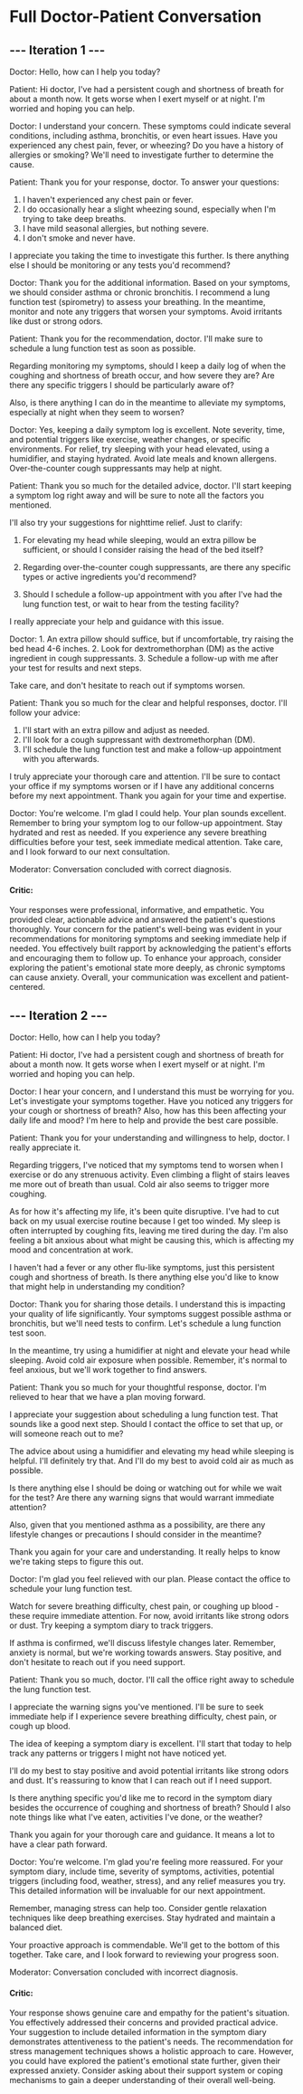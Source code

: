 # Full Doctor-Patient Conversation


 ## --- Iteration 1 ---

Doctor: Hello, how can I help you today? 

Patient: Hi doctor, I've had a persistent cough and shortness of breath for about a month now. It gets worse when I exert myself or at night. I'm worried and hoping you can help.

Doctor: I understand your concern. These symptoms could indicate several conditions, including asthma, bronchitis, or even heart issues. Have you experienced any chest pain, fever, or wheezing? Do you have a history of allergies or smoking? We'll need to investigate further to determine the cause.

Patient: Thank you for your response, doctor. To answer your questions:

1. I haven't experienced any chest pain or fever.
2. I do occasionally hear a slight wheezing sound, especially when I'm trying to take deep breaths.
3. I have mild seasonal allergies, but nothing severe.
4. I don't smoke and never have.

I appreciate you taking the time to investigate this further. Is there anything else I should be monitoring or any tests you'd recommend?

Doctor: Thank you for the additional information. Based on your symptoms, we should consider asthma or chronic bronchitis. I recommend a lung function test (spirometry) to assess your breathing. In the meantime, monitor and note any triggers that worsen your symptoms. Avoid irritants like dust or strong odors.

Patient: Thank you for the recommendation, doctor. I'll make sure to schedule a lung function test as soon as possible. 

Regarding monitoring my symptoms, should I keep a daily log of when the coughing and shortness of breath occur, and how severe they are? Are there any specific triggers I should be particularly aware of?

Also, is there anything I can do in the meantime to alleviate my symptoms, especially at night when they seem to worsen?

Doctor: Yes, keeping a daily symptom log is excellent. Note severity, time, and potential triggers like exercise, weather changes, or specific environments. For relief, try sleeping with your head elevated, using a humidifier, and staying hydrated. Avoid late meals and known allergens. Over-the-counter cough suppressants may help at night.

Patient: Thank you so much for the detailed advice, doctor. I'll start keeping a symptom log right away and will be sure to note all the factors you mentioned.

I'll also try your suggestions for nighttime relief. Just to clarify:

1. For elevating my head while sleeping, would an extra pillow be sufficient, or should I consider raising the head of the bed itself?

2. Regarding over-the-counter cough suppressants, are there any specific types or active ingredients you'd recommend? 

3. Should I schedule a follow-up appointment with you after I've had the lung function test, or wait to hear from the testing facility?

I really appreciate your help and guidance with this issue.

Doctor: 1. An extra pillow should suffice, but if uncomfortable, try raising the bed head 4-6 inches.
2. Look for dextromethorphan (DM) as the active ingredient in cough suppressants.
3. Schedule a follow-up with me after your test for results and next steps.

Take care, and don't hesitate to reach out if symptoms worsen.

Patient: Thank you so much for the clear and helpful responses, doctor. I'll follow your advice:

1. I'll start with an extra pillow and adjust as needed.
2. I'll look for a cough suppressant with dextromethorphan (DM).
3. I'll schedule the lung function test and make a follow-up appointment with you afterwards.

I truly appreciate your thorough care and attention. I'll be sure to contact your office if my symptoms worsen or if I have any additional concerns before my next appointment. Thank you again for your time and expertise.

Doctor: You're welcome. I'm glad I could help. Your plan sounds excellent. Remember to bring your symptom log to our follow-up appointment. Stay hydrated and rest as needed. If you experience any severe breathing difficulties before your test, seek immediate medical attention. Take care, and I look forward to our next consultation.

Moderator: Conversation concluded with correct diagnosis.
 #### Critic:
 Your responses were professional, informative, and empathetic. You provided clear, actionable advice and answered the patient's questions thoroughly. Your concern for the patient's well-being was evident in your recommendations for monitoring symptoms and seeking immediate help if needed. You effectively built rapport by acknowledging the patient's efforts and encouraging them to follow up. To enhance your approach, consider exploring the patient's emotional state more deeply, as chronic symptoms can cause anxiety. Overall, your communication was excellent and patient-centered.


 ## --- Iteration 2 ---

Doctor: Hello, how can I help you today? 

Patient: Hi doctor, I've had a persistent cough and shortness of breath for about a month now. It gets worse when I exert myself or at night. I'm worried and hoping you can help.

Doctor: I hear your concern, and I understand this must be worrying for you. Let's investigate your symptoms together. Have you noticed any triggers for your cough or shortness of breath? Also, how has this been affecting your daily life and mood? I'm here to help and provide the best care possible.

Patient: Thank you for your understanding and willingness to help, doctor. I really appreciate it.

Regarding triggers, I've noticed that my symptoms tend to worsen when I exercise or do any strenuous activity. Even climbing a flight of stairs leaves me more out of breath than usual. Cold air also seems to trigger more coughing.

As for how it's affecting my life, it's been quite disruptive. I've had to cut back on my usual exercise routine because I get too winded. My sleep is often interrupted by coughing fits, leaving me tired during the day. I'm also feeling a bit anxious about what might be causing this, which is affecting my mood and concentration at work.

I haven't had a fever or any other flu-like symptoms, just this persistent cough and shortness of breath. Is there anything else you'd like to know that might help in understanding my condition?

Doctor: Thank you for sharing those details. I understand this is impacting your quality of life significantly. Your symptoms suggest possible asthma or bronchitis, but we'll need tests to confirm. Let's schedule a lung function test soon. 

In the meantime, try using a humidifier at night and elevate your head while sleeping. Avoid cold air exposure when possible. Remember, it's normal to feel anxious, but we'll work together to find answers.

Patient: Thank you so much for your thoughtful response, doctor. I'm relieved to hear that we have a plan moving forward.

I appreciate your suggestion about scheduling a lung function test. That sounds like a good next step. Should I contact the office to set that up, or will someone reach out to me?

The advice about using a humidifier and elevating my head while sleeping is helpful. I'll definitely try that. And I'll do my best to avoid cold air as much as possible.

Is there anything else I should be doing or watching out for while we wait for the test? Are there any warning signs that would warrant immediate attention?

Also, given that you mentioned asthma as a possibility, are there any lifestyle changes or precautions I should consider in the meantime?

Thank you again for your care and understanding. It really helps to know we're taking steps to figure this out.

Doctor: I'm glad you feel relieved with our plan. Please contact the office to schedule your lung function test. 

Watch for severe breathing difficulty, chest pain, or coughing up blood - these require immediate attention. For now, avoid irritants like strong odors or dust. Try keeping a symptom diary to track triggers.

If asthma is confirmed, we'll discuss lifestyle changes later. Remember, anxiety is normal, but we're working towards answers. Stay positive, and don't hesitate to reach out if you need support.

Patient: Thank you so much, doctor. I'll call the office right away to schedule the lung function test.

I appreciate the warning signs you've mentioned. I'll be sure to seek immediate help if I experience severe breathing difficulty, chest pain, or cough up blood. 

The idea of keeping a symptom diary is excellent. I'll start that today to help track any patterns or triggers I might not have noticed yet.

I'll do my best to stay positive and avoid potential irritants like strong odors and dust. It's reassuring to know that I can reach out if I need support. 

Is there anything specific you'd like me to record in the symptom diary besides the occurrence of coughing and shortness of breath? Should I also note things like what I've eaten, activities I've done, or the weather?

Thank you again for your thorough care and guidance. It means a lot to have a clear path forward.

Doctor: You're welcome. I'm glad you're feeling more reassured. For your symptom diary, include time, severity of symptoms, activities, potential triggers (including food, weather, stress), and any relief measures you try. This detailed information will be invaluable for our next appointment.

Remember, managing stress can help too. Consider gentle relaxation techniques like deep breathing exercises. Stay hydrated and maintain a balanced diet.

Your proactive approach is commendable. We'll get to the bottom of this together. Take care, and I look forward to reviewing your progress soon.

Moderator: Conversation concluded with incorrect diagnosis.
 #### Critic:
 Your response shows genuine care and empathy for the patient's situation. You effectively addressed their concerns and provided practical advice. Your suggestion to include detailed information in the symptom diary demonstrates attentiveness to the patient's needs. The recommendation for stress management techniques shows a holistic approach to care. However, you could have explored the patient's emotional state further, given their expressed anxiety. Consider asking about their support system or coping mechanisms to gain a deeper understanding of their overall well-being.

